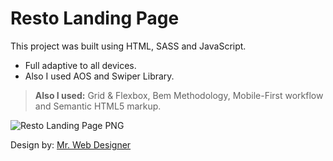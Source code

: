 # Resto Landing Page

This project was built using HTML, SASS and JavaScript.
 - Full adaptive to all devices.
 - Also I used AOS and Swiper Library.

 > **Also I used:** Grid & Flexbox, Bem Methodology, Mobile-First workflow and Semantic HTML5 markup.

![Resto Landing Page PNG](https://i.imgur.com/0og9shz.png)

Design by: [Mr. Web Designer](https://www.youtube.com/c/MrWebDesignerAnas)

